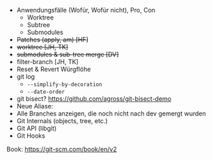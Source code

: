 - Anwendungsfälle (Wofür, Wofür nicht), Pro, Con
  - Worktree
  - Subtree
  - Submodules
- ~~Patches (apply, am) [HF]~~
- ~~worktree [JH, TK]~~
- ~~submodules & sub-tree merge [DV]~~
- filter-branch [JH, TK]
- Reset & Revert Würgflöhe
- git log
  - `--simplify-by-decoration`
  - `--date-order`
- git bisect? https://github.com/agross/git-bisect-demo
- Neue Aliase:
- Alle Branches anzeigen, die noch nicht nach dev gemergt wurden
- Git Internals (objects, tree, etc.)
- Git API (libgit)
- Git Hooks

Book: https://git-scm.com/book/en/v2

